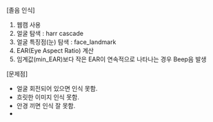 [졸음 인식]

1. 웹캠 사용   
2. 얼굴 탐색 : harr cascade   
3. 얼굴 특징점(눈) 탐색 : face_landmark   
4. EAR(Eye Aspect Ratio) 계산   
5. 임계값(min_EAR)보다 작은 EAR이 연속적으로 나타나는 경우 Beep음 발생   


[문제점]   
- 얼굴 회전되어 있으면 인식 못함.   
- 흐릿한 이미지 인식 못함. 
- 안경 끼면 인식 잘 못함.
- 
